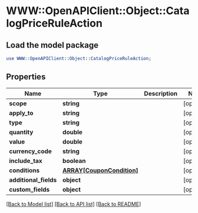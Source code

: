 # WWW::OpenAPIClient::Object::CatalogPriceRuleAction

## Load the model package
```perl
use WWW::OpenAPIClient::Object::CatalogPriceRuleAction;
```

## Properties
Name | Type | Description | Notes
------------ | ------------- | ------------- | -------------
**scope** | **string** |  | [optional] 
**apply_to** | **string** |  | [optional] 
**type** | **string** |  | [optional] 
**quantity** | **double** |  | [optional] 
**value** | **double** |  | [optional] 
**currency_code** | **string** |  | [optional] 
**include_tax** | **boolean** |  | [optional] 
**conditions** | [**ARRAY[CouponCondition]**](CouponCondition.md) |  | [optional] 
**additional_fields** | **object** |  | [optional] 
**custom_fields** | **object** |  | [optional] 

[[Back to Model list]](../README.md#documentation-for-models) [[Back to API list]](../README.md#documentation-for-api-endpoints) [[Back to README]](../README.md)


